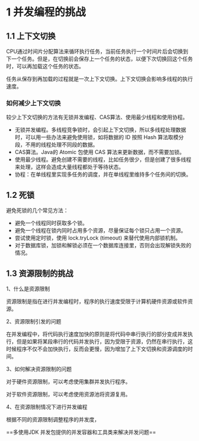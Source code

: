 #  1 并发编程的挑战

## 1.1 上下文切换

CPU通过时间片分配算法来循环执行任务，当前任务执行一个时间片后会切换到下一个任务。但是，在切换前会保存上一个任务的状态，以便下次切换回这个任务时，可以再加载这个任务的状态。

任务从保存到再加载的过程就是一次上下文切换。上下文切换会影响多线程的执行速度。



### 如何减少上下文切换

较少上下文切换的方法有无锁并发编程、CAS算法、使用最少线程和使用协程。

- 无锁并发编程。多线程竞争锁时，会引起上下文切换，所以多线程处理数据时，可以用一些办法来避免使用锁，如将数据的 ID 按照 Hash 算法取模分段，不用的线程处理不同段的数据。
- CAS算法。Java的 Atomic 包使用 CAS 算法来更新数据，而不需要加锁。
- 使用最少线程。避免创建不需要的线程，比如任务很少，但是创建了很多线程来处理，这样会造成大量线程都处于等待状态。
- 协程：在单线程里实现多任务的调度，并在单线程里维持多个任务间的切换。 



## 1.2 死锁

避免死锁的几个常见方法：

- 避免一个线程同时获取多个锁。
- 避免一个线程在锁内同时占用多个资源，尽量保证每个锁只占用一个资源。
- 尝试使用定时锁，使用 lock.tryLock (timeout) 来替代使用内部锁机制。
- 对于数据库锁，加锁和解锁必须在一个数据库连接里，否则会出现解锁失败的情况。



## 1.3 资源限制的挑战

1、什么是资源限制

资源限制是指在进行并发编程时，程序的执行速度受限于计算机硬件资源或软件资源。

2、资源限制引发的问题

在并发编程中，将代码执行速度加快的原则是将代码中串行执行的部分变成并发执行，但是如果将某段串行的代码并发执行，因为受限于资源，仍然在串行执行，这时候程序不仅不会加快执行，反而会更慢，因为增加了上下文切换和资源调度的时间。

3、如何解决资源限制的问题

对于硬件资源限制，可以考虑使用集群并发执行程序。

对于软件资源限制，可以考虑使用资源池将资源复用。

4、在资源限制情况下进行并发编程

根据不同的资源限制调整程序的并发度，



==多使用JDK 并发包提供的并发容器和工具类来解决并发问题==